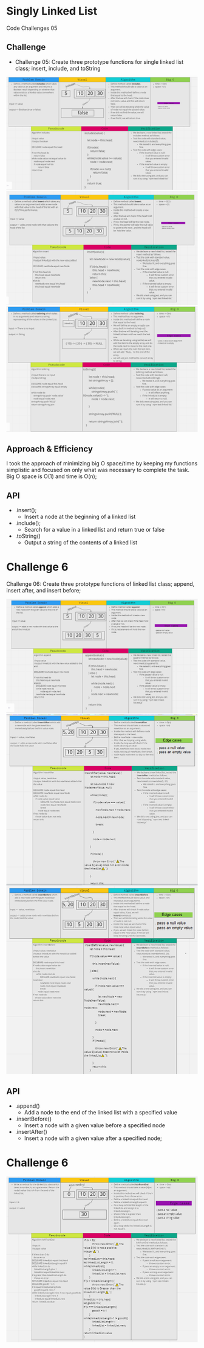 # Singly Linked List

Code Challenges 05

## Challenge

- Challenge 05: Create three prototype functions for single linked list class; insert, include, and toString

![](inculdes.png)
![](insert.png)
![](tostring.png)

## Approach & Efficiency

I took the approach of minimizing big O space/time by keeping my functions simplistic and focused on only what was necessary to complete the task.
Big O space is O(1) and time is O(n);

## API

- .insert();
  - Insert a node at the beginning of a linked list
- .include();
  - Search for a value in a linked list and return true or false
- .toString()
  - Output a string of the contents of a linked list

# Challenge 6

Challenge 06: Create three prototype functions of linked list class; append, insert after, and insert before;

![](append.png)
![](insertafter.png)
![](insertbefore.png)

## API

- .append()
  - Add a node to the end of the linked list with a specified value
- .insertBefore()
  - Insert a node with a given value before a specified node
- .insertAfter()
  - Insert a node with a given value after a specified node;

# Challenge 6

![](kthFromEnd.png)
